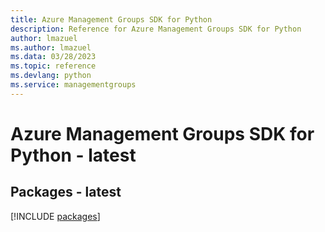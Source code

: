 ```yaml
---
title: Azure Management Groups SDK for Python
description: Reference for Azure Management Groups SDK for Python
author: lmazuel
ms.author: lmazuel
ms.data: 03/28/2023
ms.topic: reference
ms.devlang: python
ms.service: managementgroups
---
```

# Azure Management Groups SDK for Python - latest
## Packages - latest
[!INCLUDE [packages](management-groups-index.md)]